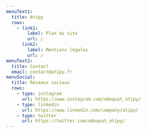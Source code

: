 ```yaml
---
menuText1:
  title: Atipy
  rows:
    - link1:
        label: Plan du site
        url: /
      link2:
        label: Mentions légales
        url: /
menuText2:
  title: Contact
  email: contact@atipy.fr
menuSocial:
  title: Réseaux sociaux
  rows:
    - type: instagram
      url: https://www.instagram.com/adequat_atipy/
    - type: linkedin
      url: https://www.linkedin.com/company/atipy/
    - type: twitter
      url: https://twitter.com/adequat_atipy/
---
```

